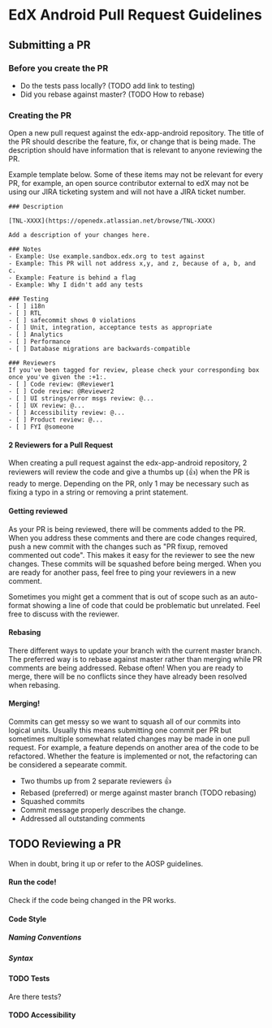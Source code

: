 # EdX Android Pull Request Guidelines

## Submitting a PR

### Before you create the PR
- Do the tests pass locally? (TODO add link to testing)
- Did you rebase against master? (TODO How to rebase)

### Creating the PR
Open a new pull request against the edx-app-android repository. The title of the PR should describe the feature, fix, or change that is being made. The description should have information that is relevant to anyone reviewing the PR.

Example template below. Some of these items may not be relevant for every PR, for example, an open source contributor external to edX may not be using our JIRA ticketing system and will not have a JIRA ticket number.

```
### Description

[TNL-XXXX](https://openedx.atlassian.net/browse/TNL-XXXX)

Add a description of your changes here.

### Notes
- Example: Use example.sandbox.edx.org to test against
- Example: This PR will not address x,y, and z, because of a, b, and c.
- Example: Feature is behind a flag
- Example: Why I didn't add any tests

### Testing
- [ ] i18n
- [ ] RTL
- [ ] safecommit shows 0 violations
- [ ] Unit, integration, acceptance tests as appropriate
- [ ] Analytics
- [ ] Performance
- [ ] Database migrations are backwards-compatible

### Reviewers
If you've been tagged for review, please check your corresponding box once you've given the :+1:.
- [ ] Code review: @Reviewer1
- [ ] Code review: @Reviewer2
- [ ] UI strings/error msgs review: @...
- [ ] UX review: @...
- [ ] Accessibility review: @...
- [ ] Product review: @...
- [ ] FYI @someone
```

#### 2 Reviewers for a Pull Request
When creating a pull request against the edx-app-android repository, 2 reviewers will review the code and give a thumbs up (:+1:) when the PR is ready to merge. Depending on the PR, only 1 may be necessary such as fixing a typo in a string or removing a print statement.

#### Getting reviewed
As your PR is being reviewed, there will be comments added to the PR. When you address these comments and there are code changes required, push a new commit with the changes such as "PR fixup, removed commented out code". This makes it easy for the reviewer to see the new changes. These commits will be squashed before being merged. When you are ready for another pass, feel free to ping your reviewers in a new comment.

Sometimes you might get a comment that is out of scope such as an auto-format showing a line of code that could be problematic but unrelated. Feel free to discuss with the reviewer.

#### Rebasing
There different ways to update your branch with the current master branch. The preferred way is to rebase against master rather than merging while PR comments are being addressed. Rebase often! When you are ready to merge, there will be no conflicts since they have already been resolved when rebasing.

#### Merging!
Commits can get messy so we want to squash all of our commits into logical units. Usually this means submitting one commit per PR but sometimes multiple somewhat related changes may be made in one pull request. For example, a feature depends on another area of the code to be refactored. Whether the feature is implemented or not, the refactoring can be considered a sepearate commit.

- Two thumbs up from 2 separate reviewers :+1:
- Rebased (preferred) or merge against master branch (TODO rebasing)
- Squashed commits
- Commit message properly describes the change.
- Addressed all outstanding comments

## TODO Reviewing a PR
When in doubt, bring it up or refer to the AOSP guidelines.
#### Run the code!
Check if the code being changed in the PR works.
#### Code Style
##### Naming Conventions
##### Syntax
#### TODO Tests
Are there tests?
#### TODO Accessibility

